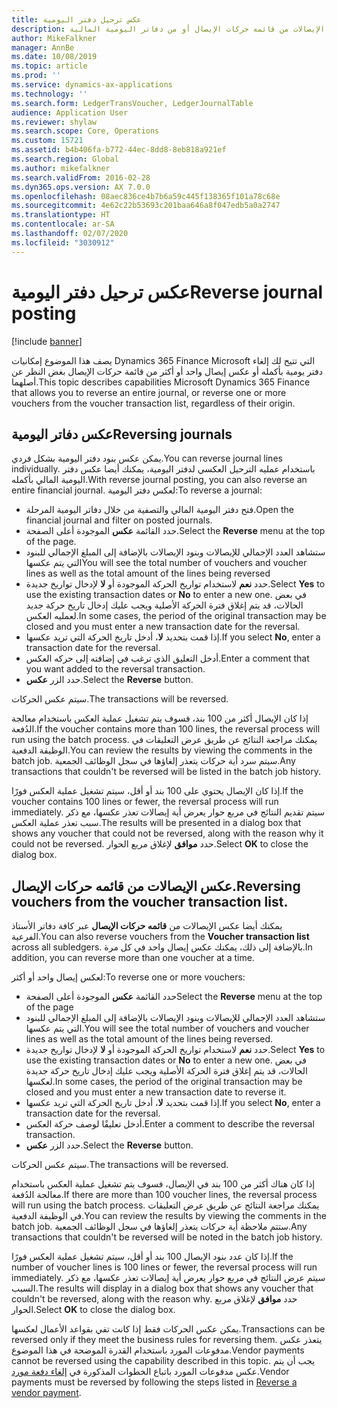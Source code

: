 ```yaml
---
title: عكس ترحيل دفتر اليومية
description: يصف هذا الموضوع القدرات التي تتيح لك عكس الإيصالات من قائمه حركات الإيصال أو من دفاتر اليومية المالية.
author: MikeFalkner
manager: AnnBe
ms.date: 10/08/2019
ms.topic: article
ms.prod: ''
ms.service: dynamics-ax-applications
ms.technology: ''
ms.search.form: LedgerTransVoucher, LedgerJournalTable
audience: Application User
ms.reviewer: shylaw
ms.search.scope: Core, Operations
ms.custom: 15721
ms.assetid: b4b406fa-b772-44ec-8dd8-8eb818a921ef
ms.search.region: Global
ms.author: mikefalkner
ms.search.validFrom: 2016-02-28
ms.dyn365.ops.version: AX 7.0.0
ms.openlocfilehash: 08aec836ce4b7b6a59c445f138365f101a78c68e
ms.sourcegitcommit: 4e62c22b53693c201baa646a8f047edb5a0a2747
ms.translationtype: HT
ms.contentlocale: ar-SA
ms.lasthandoff: 02/07/2020
ms.locfileid: "3030912"
---
```

# <a name="reverse-journal-posting"></a><span data-ttu-id="c8f01-103">عكس ترحيل دفتر اليومية</span><span class="sxs-lookup"><span data-stu-id="c8f01-103">Reverse journal posting</span></span>

[!include [banner](../includes/banner.md)]

<span data-ttu-id="c8f01-104">يصف هذا الموضوع إمكانيات Dynamics 365 Finance Microsoft التي تتيح لك إلغاء دفتر يومية بأكمله أو عكس إيصال واحد أو أكثر من قائمة حركات الإيصال بغض النظر عن أصلهما.</span><span class="sxs-lookup"><span data-stu-id="c8f01-104">This topic describes capabilities Microsoft Dynamics 365 Finance that allows you to reverse an entire journal, or reverse one or more vouchers from the voucher transaction list, regardless of their origin.</span></span> 

## <a name="reversing-journals"></a><span data-ttu-id="c8f01-105">عكس دفاتر اليومية</span><span class="sxs-lookup"><span data-stu-id="c8f01-105">Reversing journals</span></span>

<span data-ttu-id="c8f01-106">يمكن عكس بنود دفتر اليومية بشكل فردي.</span><span class="sxs-lookup"><span data-stu-id="c8f01-106">You can reverse journal lines individually.</span></span> <span data-ttu-id="c8f01-107">باستخدام عمليه الترحيل العكسي لدفتر اليومية، يمكنك أيضا عكس دفتر اليومية المالي بأكمله.</span><span class="sxs-lookup"><span data-stu-id="c8f01-107">With reverse journal posting, you can also reverse an entire financial journal.</span></span> <span data-ttu-id="c8f01-108">لعكس دفتر اليومية:</span><span class="sxs-lookup"><span data-stu-id="c8f01-108">To reverse a journal:</span></span> 

- <span data-ttu-id="c8f01-109">فتح دفتر اليومية المالي والتصفية من خلال دفاتر اليومية المرحلة.</span><span class="sxs-lookup"><span data-stu-id="c8f01-109">Open the financial journal and filter on posted journals.</span></span>
- <span data-ttu-id="c8f01-110">حدد القائمة **عكس** الموجودة أعلى الصفحة.</span><span class="sxs-lookup"><span data-stu-id="c8f01-110">Select the **Reverse** menu at the top of the page.</span></span>
- <span data-ttu-id="c8f01-111">ستشاهد العدد الإجمالي للإيصالات وبنود الإيصالات بالإضافة إلى المبلغ الإجمالي للبنود التي يتم عكسها</span><span class="sxs-lookup"><span data-stu-id="c8f01-111">You will see the total number of vouchers and voucher lines as well as the total amount of the lines being reversed</span></span>
- <span data-ttu-id="c8f01-112">حدد **نعم** لاستخدام تواريخ الحركة الموجودة أو **لا** لإدخال تواريخ جديدة.</span><span class="sxs-lookup"><span data-stu-id="c8f01-112">Select **Yes** to use the existing transaction dates or **No** to enter a new one.</span></span> <span data-ttu-id="c8f01-113">في بعض الحالات، قد يتم إغلاق فترة الحركة الأصلية ويجب عليك إدخال تاريخ حركة جديد لعمليه العكس.</span><span class="sxs-lookup"><span data-stu-id="c8f01-113">In some cases, the period of the original transaction may be closed and you must enter a new transaction date for the reversal.</span></span>
- <span data-ttu-id="c8f01-114">إذا قمت بتحديد **لا**، أدخل تاريخ الحركة التي تريد عكسها.</span><span class="sxs-lookup"><span data-stu-id="c8f01-114">If you select **No**, enter a transaction date for the reversal.</span></span> 
- <span data-ttu-id="c8f01-115">أدخل التعليق الذي ترغب في إضافته إلى حركه العكس.</span><span class="sxs-lookup"><span data-stu-id="c8f01-115">Enter a comment that you want added to the reversal transaction.</span></span>
- <span data-ttu-id="c8f01-116">حدد الزر **عكس**.</span><span class="sxs-lookup"><span data-stu-id="c8f01-116">Select the **Reverse** button.</span></span>

<span data-ttu-id="c8f01-117">سيتم عكس الحركات.</span><span class="sxs-lookup"><span data-stu-id="c8f01-117">The transactions will be reversed.</span></span> 

<span data-ttu-id="c8f01-118">إذا كان الإيصال أكثر من 100 بند، فسوف يتم تشغيل عملية العكس باستخدام معالجة الدُفعة.</span><span class="sxs-lookup"><span data-stu-id="c8f01-118">If the voucher contains more than 100 lines, the reversal process will run using the batch process.</span></span> <span data-ttu-id="c8f01-119">يمكنك مراجعة النتائج عن طريق عرض التعليقات في الوظيفة الدفعية.</span><span class="sxs-lookup"><span data-stu-id="c8f01-119">You can review the results by viewing the comments in the batch job.</span></span> <span data-ttu-id="c8f01-120">سيتم سرد أية حركات يتعذر إلغاؤها في سجل الوظائف الجمعية.</span><span class="sxs-lookup"><span data-stu-id="c8f01-120">Any transactions that couldn't be reversed will be listed in the batch job history.</span></span>

<span data-ttu-id="c8f01-121">إذا كان الإيصال يحتوي على 100 بند أو أقل، سيتم تشغيل عملية العكس فورًا.</span><span class="sxs-lookup"><span data-stu-id="c8f01-121">If the voucher contains 100 lines or fewer, the reversal process will run immediately.</span></span> <span data-ttu-id="c8f01-122">سيتم تقديم النتائج في مربع حوار يعرض أية إيصالات تعذر عكسها، مع ذكر سبب تعذر عملية العكس.</span><span class="sxs-lookup"><span data-stu-id="c8f01-122">The results will be presented in a dialog box that shows any voucher that could not be reversed, along with the reason why it could not be reversed.</span></span> <span data-ttu-id="c8f01-123">حدد **موافق** لإغلاق مربع الحوار.</span><span class="sxs-lookup"><span data-stu-id="c8f01-123">Select **OK** to close the dialog box.</span></span>

## <a name="reversing-vouchers-from-the-voucher-transaction-list"></a><span data-ttu-id="c8f01-124">عكس الإيصالات من قائمه حركات الإيصال.</span><span class="sxs-lookup"><span data-stu-id="c8f01-124">Reversing vouchers from the voucher transaction list.</span></span> 

<span data-ttu-id="c8f01-125">يمكنك أيضا عكس الإيصالات من **قائمه حركات الإيصال** عبر كافة دفاتر الأستاذ الفرعية.</span><span class="sxs-lookup"><span data-stu-id="c8f01-125">You can also reverse vouchers from the **Voucher transaction list** across all subledgers.</span></span> <span data-ttu-id="c8f01-126">بالإضافة إلى ذلك، يمكنك عكس إيصال واحد في كل مرة.</span><span class="sxs-lookup"><span data-stu-id="c8f01-126">In addition, you can reverse more than one voucher at a time.</span></span> 

<span data-ttu-id="c8f01-127">لعكس إيصال واحد أو أكثر:</span><span class="sxs-lookup"><span data-stu-id="c8f01-127">To reverse one or more vouchers:</span></span> 

- <span data-ttu-id="c8f01-128">حدد القائمة **عكس** الموجودة أعلى الصفحة</span><span class="sxs-lookup"><span data-stu-id="c8f01-128">Select the **Reverse** menu at the top of the page</span></span>
- <span data-ttu-id="c8f01-129">ستشاهد العدد الإجمالي للإيصالات وبنود الإيصالات بالإضافة إلى المبلغ الإجمالي للبنود التي يتم عكسها.</span><span class="sxs-lookup"><span data-stu-id="c8f01-129">You will see the total number of vouchers and voucher lines as well as the total amount of the lines being reversed.</span></span>
- <span data-ttu-id="c8f01-130">حدد **نعم** لاستخدام تواريخ الحركة الموجودة أو **لا** لإدخال تواريخ جديدة.</span><span class="sxs-lookup"><span data-stu-id="c8f01-130">Select **Yes** to use the existing transaction dates or **No** to enter a new one.</span></span> <span data-ttu-id="c8f01-131">في بعض الحالات، قد يتم إغلاق فترة الحركة الأصلية ويجب عليك إدخال تاريخ حركة جديدة لعكسها.</span><span class="sxs-lookup"><span data-stu-id="c8f01-131">In some cases, the period of the original transaction may be closed and you must enter a new transaction date to reverse it.</span></span>
- <span data-ttu-id="c8f01-132">إذا قمت بتحديد **لا**، أدخل تاريخ الحركة التي تريد عكسها.</span><span class="sxs-lookup"><span data-stu-id="c8f01-132">If you select **No**, enter a transaction date for the reversal.</span></span> 
- <span data-ttu-id="c8f01-133">أدخل تعليقًا لوصف حركة العكس.</span><span class="sxs-lookup"><span data-stu-id="c8f01-133">Enter a comment to describe the reversal transaction.</span></span>
- <span data-ttu-id="c8f01-134">حدد الزر **عكس**.</span><span class="sxs-lookup"><span data-stu-id="c8f01-134">Select the **Reverse** button.</span></span>

<span data-ttu-id="c8f01-135">سيتم عكس الحركات.</span><span class="sxs-lookup"><span data-stu-id="c8f01-135">The transactions will be reversed.</span></span> 

<span data-ttu-id="c8f01-136">إذا كان هناك أكثر من 100 بند في الإيصال، فسوف يتم تشغيل عملية العكس باستخدام معالجة الدُفعة.</span><span class="sxs-lookup"><span data-stu-id="c8f01-136">If there are more than 100 voucher lines, the reversal process will run using the batch process.</span></span> <span data-ttu-id="c8f01-137">يمكنك مراجعة النتائج عن طريق عرض التعليقات في الوظيفة الدفعية.</span><span class="sxs-lookup"><span data-stu-id="c8f01-137">You can review the results by viewing the comments in the batch job.</span></span> <span data-ttu-id="c8f01-138">ستتم ملاحظة أية حركات يتعذر إلغاؤها في سجل الوظائف الجمعية.</span><span class="sxs-lookup"><span data-stu-id="c8f01-138">Any transactions that couldn't be reversed will be noted in the batch job history.</span></span>

<span data-ttu-id="c8f01-139">إذا كان عدد بنود الإيصال 100 بند أو أقل، سيتم تشغيل عملية العكس فورًا.</span><span class="sxs-lookup"><span data-stu-id="c8f01-139">If the number of voucher lines is 100 lines or fewer, the reversal process will run immediately.</span></span> <span data-ttu-id="c8f01-140">سيتم عرض النتائج في مربع حوار يعرض أية إيصالات تعذر عكسها، مع ذكر السبب.</span><span class="sxs-lookup"><span data-stu-id="c8f01-140">The results will display in a dialog box that shows any voucher that couldn't be reversed, along with the reason why.</span></span> <span data-ttu-id="c8f01-141">حدد **موافق** لإغلاق مربع الحوار.</span><span class="sxs-lookup"><span data-stu-id="c8f01-141">Select **OK** to close the dialog box.</span></span>

<span data-ttu-id="c8f01-142">يمكن عكس الحركات فقط إذا كانت تفي بقواعد الأعمال لعكسها.</span><span class="sxs-lookup"><span data-stu-id="c8f01-142">Transactions can be reversed only if they meet the business rules for reversing them.</span></span> <span data-ttu-id="c8f01-143">يتعذر عكس مدفوعات المورد باستخدام القدرة الموضحة في هذا الموضوع.</span><span class="sxs-lookup"><span data-stu-id="c8f01-143">Vendor payments cannot be reversed using the capability described in this topic.</span></span> <span data-ttu-id="c8f01-144">يجب أن يتم عكس مدفوعات المورد باتباع الخطوات المذكورة في [إلغاء دفعة مورد](https://docs.microsoft.com/dynamics365/finance/accounts-payable/reverse-vendor-payment).</span><span class="sxs-lookup"><span data-stu-id="c8f01-144">Vendor payments must be reversed by following the steps listed in [Reverse a vendor payment](https://docs.microsoft.com/dynamics365/finance/accounts-payable/reverse-vendor-payment).</span></span>

